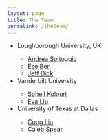 ```yaml
---
layout: page
title: The Team
permalink: /theTeam/
---
```


<ul>
<li>Loughborough University, UK</li>
<ul>
  <li><a href="https://www.lboro.ac.uk/departments/compsci/staff/academic-teaching/andrea-soltoggio/">Andrea Soltoggio</a></li>
  <li><a href="dlpbc.github.io">Ese Ben</a></li>
  <li><a href="https://uk.linkedin.com/in/jeffery-dick-a0894819a">Jeff Dick</a></li>
</ul>
<li>Vanderbilt University</li>
<ul>
  <li><a href="https://skolouri.github.io">Soheil Kolouri</a></li>
  <li><a href="https://cps-vo.org/node/75652">Eva Liu</a></li>
</ul>
<li>University of Texas at Dallas</li>
<ul>
  <li><a href="https://personal.utdallas.edu/~cxl137330/">Cong Liu</a></li>
  <li><a href="https://www.linkedin.com/in/caleb-spear">Caleb Spear</a></li>
</ul>
</ul>
